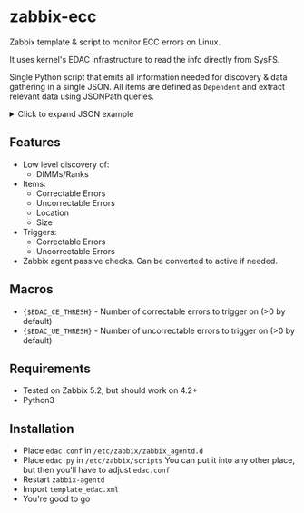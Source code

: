 # zabbix-ecc

Zabbix template & script to monitor ECC errors on Linux.

It uses kernel's EDAC infrastructure to read the info directly from SysFS.

Single Python script that emits all information needed for discovery & data gathering in a single JSON.
All items are defined as `Dependent` and extract relevant data using JSONPath queries.

<details>
    <summary>Click to expand JSON example</summary>

```json
{
  "mc0_dimm0": {
    "dimm_ce_count": 0,
    "dimm_label": "CPU_SrcID#0_MC#0_Chan#0_DIMM#0",
    "dimm_location": "channel 0 slot 0",
    "dimm_mem_type": "Unbuffered-DDR4",
    "dimm_ue_count": 0,
    "name": "mc0_dimm0",
    "size": 16384
  },
  "mc0_dimm2": {
    "dimm_ce_count": 0,
    "dimm_label": "CPU_SrcID#0_MC#0_Chan#1_DIMM#0",
    "dimm_location": "channel 1 slot 0",
    "dimm_mem_type": "Unbuffered-DDR4",
    "dimm_ue_count": 0,
    "name": "mc0_dimm2",
    "size": 16384
  },
  "mc1_dimm0": {
    "dimm_ce_count": 0,
    "dimm_label": "CPU_SrcID#0_MC#1_Chan#0_DIMM#0",
    "dimm_location": "channel 0 slot 0",
    "dimm_mem_type": "Unbuffered-DDR4",
    "dimm_ue_count": 0,
    "name": "mc1_dimm0",
    "size": 16384
  },
  "mc1_dimm2": {
    "dimm_ce_count": 0,
    "dimm_label": "CPU_SrcID#0_MC#1_Chan#1_DIMM#0",
    "dimm_location": "channel 1 slot 0",
    "dimm_mem_type": "Unbuffered-DDR4",
    "dimm_ue_count": 0,
    "name": "mc1_dimm2",
    "size": 16384
  }
}
```

</details>

## Features

- Low level discovery of:
  - DIMMs/Ranks
- Items:
  - Correctable Errors
  - Uncorrectable Errors
  - Location
  - Size
- Triggers:
  - Correctable Errors
  - Uncorrectable Errors
- Zabbix agent passive checks. Can be converted to active if needed.

## Macros

- `{$EDAC_CE_THRESH}` - Number of correctable errors to trigger on (>0 by default)
- `{$EDAC_UE_THRESH}` - Number of uncorrectable errors to trigger on (>0 by default)

## Requirements

- Tested on Zabbix 5.2, but should work on 4.2+
- Python3

## Installation

- Place `edac.conf` in `/etc/zabbix/zabbix_agentd.d`
- Place `edac.py` in `/etc/zabbix/scripts`
  You can put it into any other place, but then you'll have to adjust `edac.conf`
- Restart `zabbix-agentd`
- Import `template_edac.xml`
- You're good to go
